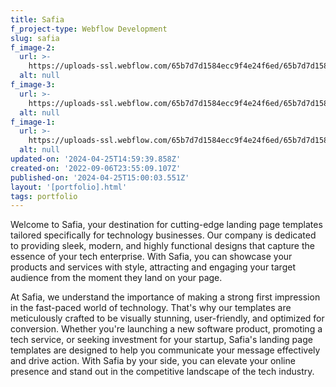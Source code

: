 ```yaml
---
title: Safia
f_project-type: Webflow Development
slug: safia
f_image-2:
  url: >-
    https://uploads-ssl.webflow.com/65b7d7d1584ecc9f4e24f6ed/65b7d7d1584ecc9f4e24f723_portfolio%205.png
  alt: null
f_image-3:
  url: >-
    https://uploads-ssl.webflow.com/65b7d7d1584ecc9f4e24f6ed/65b7d7d1584ecc9f4e24f724_portfolio%206.png
  alt: null
f_image-1:
  url: >-
    https://uploads-ssl.webflow.com/65b7d7d1584ecc9f4e24f6ed/65b7d7d1584ecc9f4e24f722_portfolio%204.png
  alt: null
updated-on: '2024-04-25T14:59:39.858Z'
created-on: '2022-09-06T23:55:09.107Z'
published-on: '2024-04-25T15:00:03.551Z'
layout: '[portfolio].html'
tags: portfolio
---
```


Welcome to Safia, your destination for cutting-edge landing page templates tailored specifically for technology businesses. Our company is dedicated to providing sleek, modern, and highly functional designs that capture the essence of your tech enterprise. With Safia, you can showcase your products and services with style, attracting and engaging your target audience from the moment they land on your page.

At Safia, we understand the importance of making a strong first impression in the fast-paced world of technology. That's why our templates are meticulously crafted to be visually stunning, user-friendly, and optimized for conversion. Whether you're launching a new software product, promoting a tech service, or seeking investment for your startup, Safia's landing page templates are designed to help you communicate your message effectively and drive action. With Safia by your side, you can elevate your online presence and stand out in the competitive landscape of the tech industry.

‍
